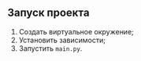 ## Запуск проекта

1. Создать виртуальное окружение;
2. Установить зависимости;
2. Запустить `main.py`.